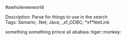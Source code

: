 #awholenewworld
<p>Description: Parse for things to use in the search<br>
Tags: Xamarin; .Net; Java; _xf_ODBC; *xf*NetLink<br></p>
something something prince ali ababwa :tiger::monkey:
